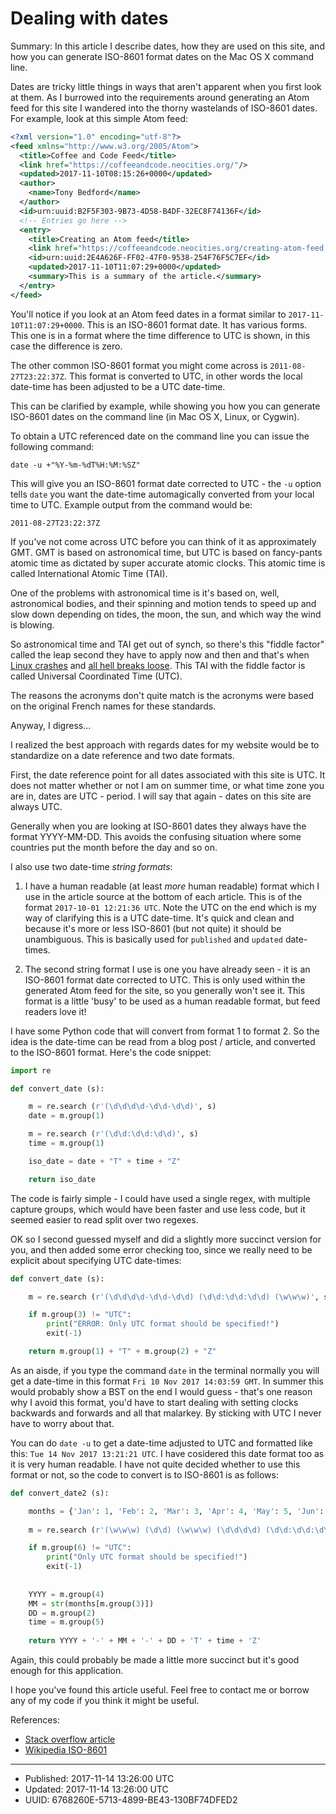 # Dealing with dates

Summary: In this article I describe dates, how they are used on this
site, and how you can generate ISO-8601 format dates on the Mac OS X
command line.

Dates are tricky little things in ways that aren't apparent when you
first look at them. As I burrowed into the requirements around
generating an Atom feed for this site I wandered into the thorny
wastelands of ISO-8601 dates. For example, look at this simple Atom 
feed:

``` xml
<?xml version="1.0" encoding="utf-8"?>
<feed xmlns="http://www.w3.org/2005/Atom">
  <title>Coffee and Code Feed</title>
  <link href="https://coffeeandcode.neocities.org/"/>
  <updated>2017-11-10T08:15:26+0000</updated>
  <author>
    <name>Tony Bedford</name>
  </author>
  <id>urn:uuid:B2F5F303-9B73-4D58-B4DF-32EC8F74136F</id>
  <!-- Entries go here -->
  <entry>
    <title>Creating an Atom feed</title>
    <link href="https://coffeeandcode.neocities.org/creating-atom-feed.html"/>
    <id>urn:uuid:2E4A626F-FF02-47F0-9538-254F76F5C7EF</id>
    <updated>2017-11-10T11:07:29+0000</updated>
    <summary>This is a summary of the article.</summary>
  </entry>
</feed>
```

You'll notice if you look at an Atom feed dates in a format similar
to `2017-11-10T11:07:29+0000`. This is an ISO-8601 format date. It has
various forms. This one is in a format where the time difference to 
UTC is shown, in this case the difference is zero. 

The other common ISO-8601 format you might come across is
`2011-08-27T23:22:37Z`. This format is converted to UTC, in other
words the local date-time has been adjusted to be a UTC date-time.

This can be clarified by example, while showing you how you can
generate ISO-8601 dates on the command line (in Mac OS X, Linux, or
Cygwin).

To obtain a UTC referenced date on the command line you can issue the
following command:

``` shell
date -u +"%Y-%m-%dT%H:%M:%SZ"
```

This will give you an ISO-8601 format date corrected to UTC - the `-u`
option tells `date` you want the date-time automagically converted
from your local time to UTC. Example output from the command would be:

``` shell
2011-08-27T23:22:37Z
```

If you've not come across UTC before you can think of it as
approximately GMT. GMT is based on astronomical time, but UTC is based
on fancy-pants atomic time as dictated by super accurate atomic
clocks. This atomic time is called International Atomic Time (TAI).

One of the problems with astronomical time is it's based on, well,
astronomical bodies, and their spinning and motion tends to speed up
and slow down depending on tides, the moon, the sun, and which way the
wind is blowing.

So astronomical time and TAI get out of synch, so there's this "fiddle
factor" called the leap second they have to apply now and then and
that's when [Linux crashes](https://access.redhat.com/articles/15145)
and [all hell breaks
loose](https://www.wired.com/2012/07/leap-second-glitch-explained/). This
TAI with the fiddle factor is called Universal Coordinated Time (UTC).

The reasons the acronyms don't quite match is the acronyms were based
on the original French names for these standards.

Anyway, I digress...

I realized the best approach with regards dates for my website would
be to standardize on a date reference and two date formats.

First, the date reference point for all dates associated with this
site is UTC. It does not matter whether or not I am on summer time, or
what time zone you are in, dates are UTC - period. I will say that
again - dates on this site are always UTC.

Generally when you are looking at ISO-8601 dates they always have the
format YYYY-MM-DD. This avoids the confusing situation where some
countries put the month before the day and so on.

I also use two date-time _string formats_:

1. I have a human readable (at least _more_ human readable) format
which I use in the article source at the bottom of each article. This
is of the format `2017-10-01 12:21:36 UTC`. Note the UTC on the end
which is my way of clarifying this is a UTC date-time. It's quick and
clean and because it's more or less ISO-8601 (but not quite) it should
be unambiguous. This is basically used for `published` and `updated`
date-times.

2. The second string format I use is one you have already seen - it is
an ISO-8601 format date corrected to UTC. This is only used within the
generated Atom feed for the site, so you generally won't see it. This
format is a little 'busy' to be used as a human readable format, but
feed readers love it!

I have some Python code that will convert from format 1 to
format 2. So the idea is the date-time can be read from a blog post /
article, and converted to the ISO-8601 format. Here's the code snippet:

``` python
import re

def convert_date (s):

    m = re.search (r'(\d\d\d\d-\d\d-\d\d)', s)
    date = m.group(1)

    m = re.search (r'(\d\d:\d\d:\d\d)', s)
    time = m.group(1)

    iso_date = date + "T" + time + "Z"

    return iso_date

```

The code is fairly simple - I could have used a single regex, with
multiple capture groups, which would have been faster and use less
code, but it seemed easier to read split over two regexes.

OK so I second guessed myself and did a slightly more succinct version
for you, and then added some error checking too, since we really need
to be explicit about specifying UTC date-times:

``` python
def convert_date (s):

    m = re.search (r'(\d\d\d\d-\d\d-\d\d) (\d\d:\d\d:\d\d) (\w\w\w)', s)

    if m.group(3) != "UTC":
        print("ERROR: Only UTC format should be specified!")
        exit(-1)

    return m.group(1) + "T" + m.group(2) + "Z"
```

As an aisde, if you type the command `date` in the terminal normally
you will get a date-time in this format `Fri 10 Nov 2017 14:03:59
GMT`. In summer this would probably show a BST on the end I would
guess - that's one reason why I avoid this format, you'd have to start
dealing with setting clocks backwards and forwards and all that
malarkey. By sticking with UTC I never have to worry about that. 

You can do `date -u` to get a date-time adjusted to UTC and formatted
like this: `Tue 14 Nov 2017 13:21:21 UTC`. I have cosidered this date
format too as it is very human readable. I have not quite decided
whether to use this format or not, so the code to convert is to
ISO-8601 is as follows:

``` python
def convert_date2 (s):

    months = {'Jan': 1, 'Feb': 2, 'Mar': 3, 'Apr': 4, 'May': 5, 'Jun': 6, 'Jul': 7, 'Aug': 8, 'Sep': 9, 'Oct': 10, 'Nov': 11, 'Dec': 12}
    
    m = re.search (r'(\w\w\w) (\d\d) (\w\w\w) (\d\d\d\d) (\d\d:\d\d:\d\d) (\w\w\w)', s)

    if m.group(6) != "UTC":
        print("Only UTC format should be specified!")
        exit(-1)
    
    
    YYYY = m.group(4)
    MM = str(months[m.group(3)])
    DD = m.group(2)
    time = m.group(5)
    
    return YYYY + '-' + MM + '-' + DD + 'T' + time + 'Z'

```

Again, this could probably be made a little more succinct but it's
good enough for this application.

I hope you've found this article useful. Feel free to contact me or
borrow any of my code if you think it might be useful.

References:

* [Stack overflow article](https://stackoverflow.com/questions/7216358/date-command-on-os-x-doesnt-have-iso-8601-i-option#7216394)
* [Wikipedia ISO-8601](https://en.wikipedia.org/wiki/ISO_8601)

---

* Published: 2017-11-14 13:26:00 UTC
* Updated: 2017-11-14 13:26:00 UTC 
* UUID: 6768260E-5713-4899-BE43-130BF74DFED2
